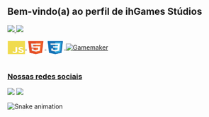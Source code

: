 ## Bem-vindo(a) ao perfil de ihGames Stúdios

 <div>
   <a href="https://github.com/ihGames-Studios">
   <img height="180em" src="https://github-readme-stats.vercel.app/api?username=ihGames-Studios&show_icons=true&theme=tokyonight&include_all_commits=true&count_private=true"/>
   <img height="180em" src="https://github-readme-stats.vercel.app/api/top-langs/?username=ihGames-Studios&layout=compact&langs_count=6&theme=tokyonight"/>

</div>
<div style="display: inline_block"><br>
 
  <img align="center" alt="Js" height="30" width="40" src="https://raw.githubusercontent.com/devicons/devicon/master/icons/javascript/javascript-plain.svg">
  <img align="center" alt="HTML" height="30" width="40" src="https://raw.githubusercontent.com/devicons/devicon/master/icons/html5/html5-original.svg">
  <img align="center" alt="CSS" height="30" width="40" src="https://raw.githubusercontent.com/devicons/devicon/master/icons/css3/css3-original.svg">
  <img align="center" alt="Gamemaker" height="30" width="100" src="https://camo.githubusercontent.com/0283508bb55a12f19d7ef5008de7df16a5bb6fe87eae518cf79c68776e9b8b2a/68747470733a2f2f75706c6f61642e77696b696d656469612e6f72672f77696b6970656469612f656e2f342f34622f47616d654d616b65725f4c6f676f2e737667">
</div>
 
 <br>
 
  ### Nossas  redes sociais
 
<div> 

<a href="https://www.instagram.com/ihgamesstudios/" target="_blank"><img src="https://img.shields.io/badge/-Instagram-%23E4405F?style=for-the-badge&logo=instagram&logoColor=white" target="_blank"></a>
 <a href = "mailto:ihgamesstudios@outlook.com"><img src="https://img.shields.io/badge/Outlook-0078D4?style=for-the-badge&logo=microsoft-outlook&logoColor=white" target="_blank"></a>

 
  ![Snake animation](https://github.com/ihGames-Studios/ihGames-Studios/blob/output/github-contribution-grid-snake.svg)

</div>
